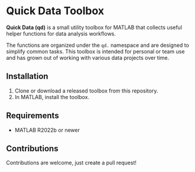 # Quick Data Toolbox

**Quick Data (qd)** is a small utility toolbox for MATLAB that collects useful helper functions for data analysis workflows.

The functions are organized under the `qd.` namespace and are designed to simplify common tasks. This toolbox is intended for personal or team use and has grown out of working with various data projects over time.

## Installation

1. Clone or download a released toolbox from this repository.
2. In MATLAB, install the toolbox.

## Requirements

- MATLAB R2022b or newer

## Contributions

Contributions are welcome, just create a pull request!
